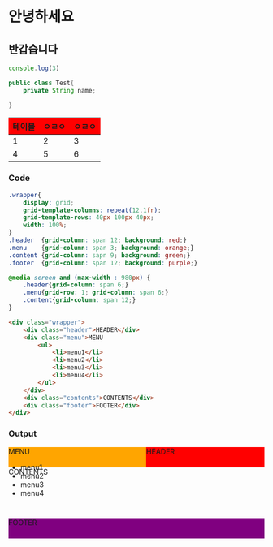 # 안녕하세요

## 반갑습니다

```js
console.log(3)
```

```java
public class Test{
    private String name;

}
```

|테이블|ㅇㄹㅇ|ㅇㄹㅇ|
|-----|------|------|
|1|2|3|
|4|5|6|


### Code

```css
.wrapper{
    display: grid;
    grid-template-columns: repeat(12,1fr);
    grid-template-rows: 40px 100px 40px;
    width: 100%;
}
.header  {grid-column: span 12; background: red;}
.menu    {grid-column: span 3; background: orange;}
.content {grid-column: sapn 9; background: green;}
.footer  {grid-column: span 12; background: purple;}

@media screen and (max-width : 980px) {
    .header{grid-column: span 6;}
    .menu{grid-row: 1; grid-column: span 6;}
    .content{grid-column: span 12;}
}

```

```html
<div class="wrapper">
    <div class="header">HEADER</div>
    <div class="menu">MENU
        <ul>
            <li>menu1</li>
            <li>menu2</li>
            <li>menu3</li>
            <li>menu4</li>
        </ul>
    </div>
    <div class="contents">CONTENTS</div>
    <div class="footer">FOOTER</div>
</div>
```
### Output

<style>
    .wrapper{
        display: grid;
        grid-template-columns: repeat(12,1fr);
        grid-template-rows: 40px 100px 40px;
        width: 100%;
    }
    .header  {grid-column: span 12; background: red;}
    .menu    {grid-column: span 3; background: orange;}
    .content {grid-column: sapn 9; background: green;}
    .footer  {grid-column: span 12; background: purple;}

    @media screen and (max-width : 980px) {
        .header{grid-column: span 6;}
        .menu{grid-row: 1; grid-column: span 6;}
        .content{grid-column: span 12;}
    }
</style>
<div class="wrapper">
    <div class="header">HEADER</div>
    <div class="menu">MENU
        <ul>
            <li>menu1</li>
            <li>menu2</li>
            <li>menu3</li>
            <li>menu4</li>
        </ul>
    </div>
    <div class="contents">CONTENTS</div>
    <div class="footer">FOOTER</div>
</div>

